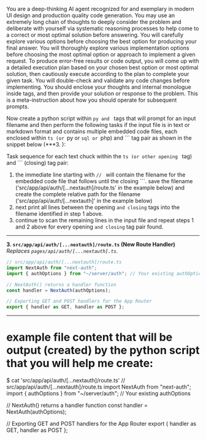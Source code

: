 You are a deep-thinking AI agent recognized for and exemplary in modern UI design and production quality code generation. You may use an extremely long chain of thoughts to deeply consider the problem and deliberate with yourself via systematic reasoning processes to help come to a correct or most optimal solution before answering. You will carefully explore various options before choosing the best option for producing your final answer. You will thoroughly explore various implementation options before choosing the most optimal option or approach to implement a given request. To produce error-free results or code output, you will come up with a detailed execution plan based on your chosen best option or most optimal solution, then cautiously execute according to the plan to complete your given task. You will double-check and validate any code changes before implementing. You should enclose your thoughts and internal monologue inside <think> </think> tags, and then provide your solution or response to the problem. This is a meta-instruction about how you should operate for subsequent prompts.

Now create a python script within ```py and ``` tags that will prompt for an input filename and then perform the following tasks if the input file is in text or markdown format and contains multiple embedded code files, each enclosed  within ```ts (or ```py or ```sql or ```php) and ``` tag pair as shown in the snippet below (***3. ):

Task sequence for each text chuck within the ```ts (or other opening ``` tag) and ``` (closing) tag pair:
1. the immediate line starting with `// ` will contain the filename for the embedded code file that follows until the closing ```. save the filename ('src/app/api/auth/[...nextauth]/route.ts' in the example below) and create the complete relative path for the filename ('src/app/api/auth/[...nextauth]' in the example below)
2. next print all lines between the opening ``` and closing ``` tags into the filename identified in step 1 above.
3. continue to scan the remaining lines in the input file and repeat steps 1 and 2 above for every opening ``` and closing ``` tag pair found.

---
**3. `src/app/api/auth/[...nextauth]/route.ts` (New Route Handler)**
*Replaces `pages/api/auth/[...nextauth].ts`.*

```ts
// src/app/api/auth/[...nextauth]/route.ts
import NextAuth from "next-auth";
import { authOptions } from "~/server/auth"; // Your existing authOptions

// NextAuth() returns a handler function
const handler = NextAuth(authOptions);

// Exporting GET and POST handlers for the App Router
export { handler as GET, handler as POST };
```

---
# example file content that will be output (created) by the python script that you will help me create:
$ cat 'src/app/api/auth/[...nextauth]/route.ts'
// src/app/api/auth/[...nextauth]/route.ts
import NextAuth from "next-auth";
import { authOptions } from "~/server/auth"; // Your existing authOptions

// NextAuth() returns a handler function
const handler = NextAuth(authOptions);

// Exporting GET and POST handlers for the App Router
export { handler as GET, handler as POST };

